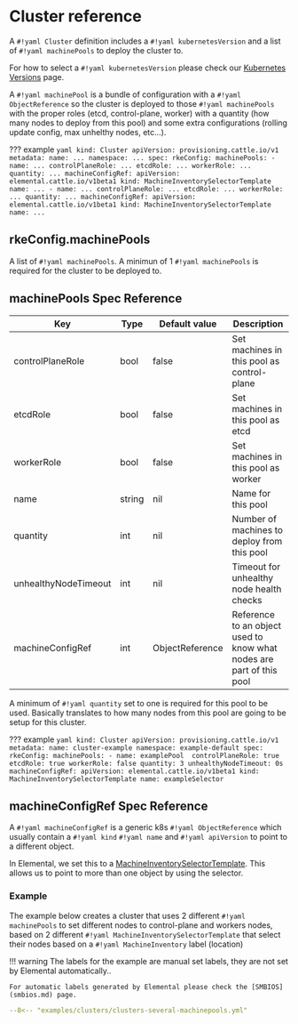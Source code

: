 # Cluster reference

A `#!yaml Cluster` definition includes a `#!yaml kubernetesVersion` and a list of `#!yaml machinePools` to deploy the cluster to.

For how to select a `#!yaml kubernetesVersion` please check our [Kubernetes Versions](kubernetesversions.md) page.

A `#!yaml machinePool` is a bundle of configuration with a `#!yaml ObjectReference` so the cluster is deployed to those `#!yaml machinePools`
with the proper roles (etcd, control-plane, worker) with a quantity (how many nodes to deploy from this pool) and some extra configurations (rolling update config, max unhelthy nodes, etc...).

??? example
    ```yaml
    kind: Cluster
    apiVersion: provisioning.cattle.io/v1
    metadata:
      name: ...
      namespace: ...
    spec:
      rkeConfig:
        machinePools:
          - name: ...
            controlPlaneRole: ...
            etcdRole: ...
            workerRole: ...
            quantity: ...
            machineConfigRef:
              apiVersion: elemental.cattle.io/v1beta1
              kind: MachineInventorySelectorTemplate
              name: ...
          - name: ...
            controlPlaneRole: ...
            etcdRole: ...
            workerRole: ...
            quantity: ...
            machineConfigRef:
              apiVersion: elemental.cattle.io/v1beta1
              kind: MachineInventorySelectorTemplate
              name: ...
    ```


## rkeConfig.machinePools

A list of `#!yaml machinePools`. A minimun of 1 `#!yaml machinePools` is required for the cluster to be deployed to.

## machinePools Spec Reference


| Key                  | Type   | Default value   | Description                                                          |
|----------------------|--------|-----------------|----------------------------------------------------------------------|
| controlPlaneRole     | bool   | false           | Set machines in this pool as control-plane                           |
| etcdRole             | bool   | false           | Set machines in this pool as etcd                                    |
| workerRole           | bool   | false           | Set machines in this pool as worker                                  |
| name                 | string | nil             | Name for this pool                                                   |
| quantity             | int    | nil             | Number of machines to deploy from this pool                          |
| unhealthyNodeTimeout | int    | nil             | Timeout for unhealthy node health checks                             |
| machineConfigRef     | int    | ObjectReference | Reference to an object used to know what nodes are part of this pool |

A minimum of `#!yaml quantity` set to one is required for this pool to be used.
Basically translates to how many nodes from this pool are going to be setup for this cluster.

??? example
    ```yaml
    kind: Cluster
    apiVersion: provisioning.cattle.io/v1
    metadata:
      name: cluster-example
      namespace: example-default
    spec:
      rkeConfig:
        machinePools:
          - name: examplePool 
            controlPlaneRole: true
            etcdRole: true
            workerRole: false
            quantity: 3
            unhealthyNodeTimeout: 0s
            machineConfigRef:
              apiVersion: elemental.cattle.io/v1beta1
              kind: MachineInventorySelectorTemplate
              name: exampleSelector
    ```

## machineConfigRef Spec Reference

A `#!yaml machineConfigRef` is a generic k8s `#!yaml ObjectReference` which usually contain a 
`#!yaml kind` `#!yaml name` and `#!yaml apiVersion` to point to a different object.

In Elemental, we set this to a [MachineInventorySelectorTemplate](machineinventoryselectortemplate-reference.md).
This allows us to point to more than one object by using the selector.


### Example


The example below creates a cluster that uses 2 different `#!yaml machinePools` to set different nodes to control-plane and workers nodes,
based on 2 different `#!yaml MachineInventorySelectorTemplate` that select their nodes based on a `#!yaml MachineInventory` label (location)

!!! warning
    The labels for the example are manual set labels, they are not set by Elemental automatically..

    For automatic labels generated by Elemental please check the [SMBIOS](smbios.md) page.


```yaml title="example cluster with more than one machinePool"
--8<-- "examples/clusters/clusters-several-machinepools.yml"
```
